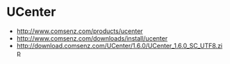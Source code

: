 # UCenter

- <http://www.comsenz.com/products/ucenter>
- <http://www.comsenz.com/downloads/install/ucenter>
- <http://download.comsenz.com/UCenter/1.6.0/UCenter_1.6.0_SC_UTF8.zip>
